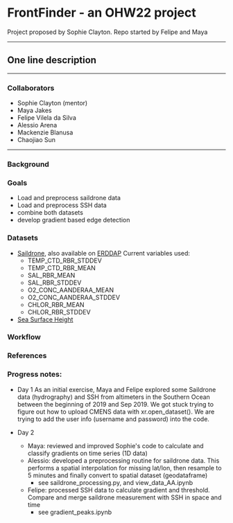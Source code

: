 # FrontFinder - an OHW22 project
Project proposed by Sophie Clayton. Repo started by Felipe and Maya

---
## One line description
---
### Collaborators
- Sophie Clayton (mentor)
- Maya Jakes
- Felipe Vilela da Silva
- Alessio Arena
- Mackenzie Blanusa
- Chaojiao Sun

---
### Background

### Goals

- Load and preprocess saildrone data
- Load and preprocess SSH data
- combine both datasets
- develop gradient based edge detection

### Datasets

- [Saildrone](https://data.saildrone.com/data/sets/antarctica-circumnavigation-2019), also available on [ERDDAP](https://erddap.ifremer.fr/erddap/info/index.html?page=1&itemsPerPage=1000)
  Current variables used:
   - TEMP_CTD_RBR_STDDEV
   - TEMP_CTD_RBR_MEAN
   - SAL_RBR_MEAN
   - SAL_RBR_STDDEV
   - O2_CONC_AANDERAA_MEAN
   - O2_CONC_AANDERAA_STDDEV
   - CHLOR_RBR_MEAN
   - CHLOR_RBR_STDDEV
- [Sea Surface Height](https://resources.marine.copernicus.eu/product-detail/SEALEVEL_GLO_PHY_L4_MY_008_047/INFORMATION)



### Workflow

### References

### Progress notes:
- Day 1
As an initial exercise, Maya and Felipe explored some Saildrone data (hydrography) and SSH from altimeters in the Southern Ocean between the beginning of 2019 and Sep 2019. We got stuck trying to figure out how to upload CMENS data with xr.open_dataset(). We are trying to add the user info (username and password) into the code.

- Day 2
    - Maya: reviewed and improved Sophie's code to calculate and classify gradients on time series (1D data)
    - Alessio: developed a preprocessing routine for saildrone data. This performs a spatial interpolation for missing lat/lon, then resample to 5 minutes and finally convert to spatial dataset (geodataframe)
        - see saildrone_processing.py, and view_data_AA.ipynb
    - Felipe: processed SSH data to calculate gradient and threshold. Compare and merge saildrone measurement with SSH in space and time
        - see gradient_peaks.ipynb
